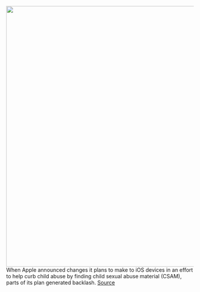 <img src='https://cdn.vox-cdn.com/thumbor/FQoNSgul0ZamITrVu5A4x3Cfibo=/0x0:2040x1360/1200x800/filters:focal(857x517:1183x843)/cdn.vox-cdn.com/uploads/chorus_image/image/69725914/acastro_20200818_1777_epicApple_0003.0.0.jpg' width='700px' /><br/>
When Apple announced changes it plans to make to iOS devices in an effort to help curb child abuse by finding child sexual abuse material (CSAM), parts of its plan generated backlash.
<a href='https://www.theverge.com/2021/8/14/22624770/apple-controversial-plan-csam-child-abuse-privacy-ios-messages'> Source <a/>